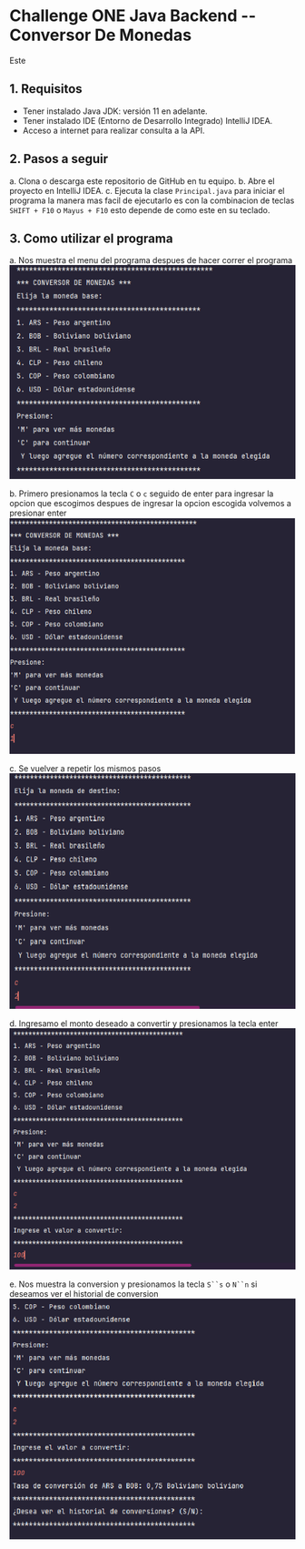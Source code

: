 # Challenge ONE Java Backend -- Conversor De Monedas

Este 

## 1. Requisitos
- Tener instalado Java JDK: versión 11 en adelante.
- Tener instalado IDE (Entorno de Desarrollo Integrado) IntelliJ IDEA.
- Acceso a internet para realizar consulta a la API.

## 2. Pasos a seguir
a. Clona o descarga este repositorio de GitHub en tu equipo.
b. Abre el proyecto en IntelliJ IDEA.
c. Ejecuta la clase `Principal.java` para iniciar el programa la manera mas facil de ejecutarlo es con la combinacion de teclas `SHIFT + F10` o `Mayus + F10` esto depende de como este en su teclado.

## 3. Como utilizar el programa
a. Nos muestra el menu del programa despues de hacer correr el programa
![1.png](image%2F1.png)

b. Primero presionamos la tecla `C` o `c` seguido de enter para ingresar la opcion que escogimos despues de ingresar la opcion escogida volvemos a presionar enter
![2.png](image%2F2.png)

c. Se vuelver a repetir los mismos pasos
![3.png](image%2F3.png)

d. Ingresamo el monto deseado a convertir y presionamos la tecla enter
![4.png](image%2F4.png)

e. Nos muestra la conversion y presionamos la tecla `S``s` o `N``n` si deseamos ver el historial de conversion
![5.png](image%2F5.png)


